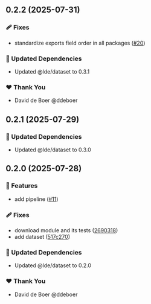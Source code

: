 ## 0.2.2 (2025-07-31)

### 🩹 Fixes

- standardize exports field order in all packages ([#20](https://github.com/ldengine/lde/pull/20))

### 🧱 Updated Dependencies

- Updated @lde/dataset to 0.3.1

### ❤️ Thank You

- David de Boer @ddeboer

## 0.2.1 (2025-07-29)

### 🧱 Updated Dependencies

- Updated @lde/dataset to 0.3.0

## 0.2.0 (2025-07-28)

### 🚀 Features

- add pipeline ([#11](https://github.com/ldengine/lde/pull/11))

### 🩹 Fixes

- download module and its tests ([2690318](https://github.com/ldengine/lde/commit/2690318))
- add dataset ([517c270](https://github.com/ldengine/lde/commit/517c270))

### 🧱 Updated Dependencies

- Updated @lde/dataset to 0.2.0

### ❤️ Thank You

- David de Boer @ddeboer